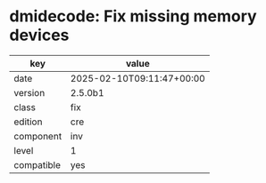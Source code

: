 [//]: # (werk v2)
# dmidecode: Fix missing memory devices

key        | value
---------- | ---
date       | 2025-02-10T09:11:47+00:00
version    | 2.5.0b1
class      | fix
edition    | cre
component  | inv
level      | 1
compatible | yes


